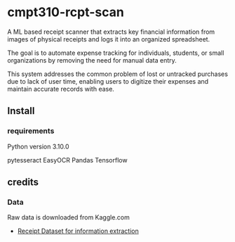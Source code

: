 # cmpt310-rcpt-scan


A ML based receipt scanner that extracts key financial information from images of physical receipts and logs it into an organized spreadsheet. 

The goal is to automate expense tracking for individuals, students, or small organizations by removing the need for manual data entry. 

This system addresses the common problem of lost or untracked purchases due to lack of user time, enabling users to digitize their expenses and maintain accurate records with ease.



## Install


### requirements
Python version 3.10.0

pytesseract
EasyOCR
Pandas
Tensorflow





## credits

### Data
Raw data is downloaded from Kaggle.com
- [Receipt Dataset for information extraction](https://www.kaggle.com/datasets/dhiaznaidi/receiptdatasetssd300v2/data)

